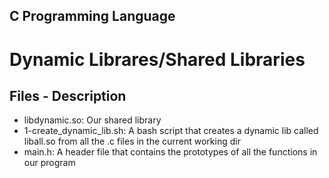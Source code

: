 ## C Programming Language

# Dynamic Librares/Shared Libraries

## Files - Description

* libdynamic.so: Our shared library
* 1-create_dynamic_lib.sh: A bash script that creates a dynamic lib called liball.so from all the .c files in the current working dir
* main.h: A header file that contains the prototypes of all the functions in our program
